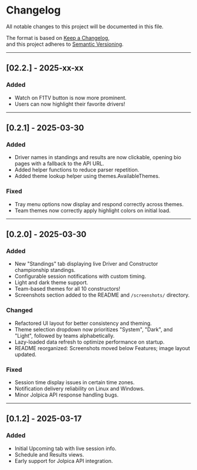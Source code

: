 # Changelog

All notable changes to this project will be documented in this file.

The format is based on [Keep a Changelog](https://keepachangelog.com/en/1.0.0/),  
and this project adheres to [Semantic Versioning](https://semver.org/spec/v2.0.0.html).

---

## [02.2.] - 2025-xx-xx

### Added
- Watch on F1TV button is now more prominent.
- Users can now highlight their favorite drivers!

---

## [0.2.1] - 2025-03-30

### Added
- Driver names in standings and results are now clickable, opening bio pages with a fallback to the API URL.
- Added helper functions to reduce parser repetition.
- Added theme lookup helper using themes.AvailableThemes.

### Fixed
- Tray menu options now display and respond correctly across themes.
- Team themes now correctly apply highlight colors on initial load.

---

## [0.2.0] - 2025-03-30

### Added
- New "Standings" tab displaying live Driver and Constructor championship standings.
- Configurable session notifications with custom timing.
- Light and dark theme support.
- Team-based themes for all 10 constructors!
- Screenshots section added to the README and `/screenshots/` directory.

### Changed
- Refactored UI layout for better consistency and theming.
- Theme selection dropdown now prioritizes "System", "Dark", and "Light", followed by teams alphabetically.
- Lazy-loaded data refresh to optimize performance on startup.
- README reorganized: Screenshots moved below Features; image layout updated.

### Fixed
- Session time display issues in certain time zones.
- Notification delivery reliability on Linux and Windows.
- Minor Jolpica API response handling bugs.

---

## [0.1.2] - 2025-03-17

### Added
- Initial Upcoming tab with live session info.
- Schedule and Results views.
- Early support for Jolpica API integration.
